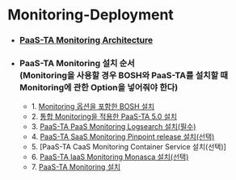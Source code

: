 # Monitoring-Deployment
- ### [PaaS-TA Monitoring Architecture](https://github.com/paas-ta/Guide-5.0-Ravioli/blob/master/service-guide/monitoring/PAAS-TA_MONITORING_ARCHITECTURE.md)
- ### PaaS-TA Monitoring 설치 순서<br>(Monitoring을 사용할 경우 BOSH와 PaaS-TA를 설치할 때 Monitoring에 관한 Option을 넣어줘야 한다)
  - 1\. [Monitoring 옵션을 포함한 BOSH 설치](https://github.com/paas-ta/Guide-5.0-Ravioli/blob/master/install-guide/bosh/PAAS-TA_BOSH2_INSTALL_GUIDE_V5.0.md#1032)
  - 2\. [통합 Monitoring을 적용한 PaaS-TA 5.0 설치](https://github.com/paas-ta/Guide-5.0-Ravioli/blob/master/install-guide/paasta-monitoring/PAAS-TA_CORE_MONITORING_INSTALL_GUIDE_V5.0.md)
  - 3\. [PaaS-TA PaaS Monitoring Logsearch 설치(필수)](https://github.com/paas-ta/Guide-5.0-Ravioli/blob/master/service-guide/monitoring/PAAS-TA_MONITORING_LOGSEARCH_INSTALL.md)
  - 4\. [PaaS-TA SaaS Monitoring Pinpoint release 설치(선택)](https://github.com/paas-ta/Guide-5.0-Ravioli/blob/master/service-guide/monitoring/PAAS-TA_MONITORING_PINPOINT_MONITORING_INSTALL.md)
  - 5\. [PaaS-TA CaaS Monitoring Container Service 설치(선택)]
  - 6\. [PaaS-TA IaaS Monitoring Monasca 설치(선택)](https://github.com/paas-ta/Guide-5.0-Ravioli/blob/master/service-guide/monitoring/PAAS-TA_MONITORING_MONASCA_INSTALL.md)
  - 7\. [PaaS-TA Monitoring 설치](https://github.com/paas-ta/Guide-5.0-Ravioli/edit/master/service-guide/monitoring/PAAS-TA_MONITORING_PAAS-TA_MONITORING_INSTALL.md)
